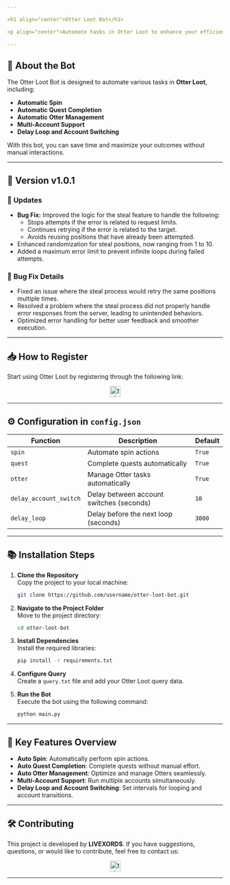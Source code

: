 ```yaml
---

<h1 align="center">Otter Loot Bot</h1>

<p align="center">Automate tasks in Otter Loot to enhance your efficiency and maximize your results!</p>

---
```


## 🚀 **About the Bot**

The Otter Loot Bot is designed to automate various tasks in **Otter Loot**, including:

- **Automatic Spin**
- **Automatic Quest Completion**
- **Automatic Otter Management**
- **Multi-Account Support**
- **Delay Loop and Account Switching**

With this bot, you can save time and maximize your outcomes without manual interactions.

---

## 🌟 **Version v1.0.1**

### 🔄 **Updates**
- **Bug Fix:** Improved the logic for the steal feature to handle the following:
  - Stops attempts if the error is related to request limits.
  - Continues retrying if the error is related to the target.
  - Avoids reusing positions that have already been attempted.
- Enhanced randomization for steal positions, now ranging from 1 to 10.
- Added a maximum error limit to prevent infinite loops during failed attempts.

### 🐛 **Bug Fix Details**
- Fixed an issue where the steal process would retry the same positions multiple times.
- Resolved a problem where the steal process did not properly handle error responses from the server, leading to unintended behaviors.
- Optimized error handling for better user feedback and smoother execution.

---

## 📥 **How to Register**

Start using Otter Loot by registering through the following link:

<div align="center">
  <a href="https://t.me/otterlootbot?start=ref_6777e44f0fcc137ad0987ea9" target="_blank">
    <img src="https://img.shields.io/static/v1?message=OtterLoot&logo=telegram&label=&color=2CA5E0&logoColor=white&labelColor=&style=for-the-badge" height="25" alt="telegram logo" />
  </a>
</div>

---

## ⚙️ **Configuration in `config.json`**

| **Function**           | **Description**                          | **Default** |
| ---------------------- | ---------------------------------------- | ----------- |
| `spin`                 | Automate spin actions                    | `True`      |
| `quest`                | Complete quests automatically            | `True`      |
| `otter`                | Manage Otter tasks automatically         | `True`      |
| `delay_account_switch` | Delay between account switches (seconds) | `10`        |
| `delay_loop`           | Delay before the next loop (seconds)     | `3000`      |

---

## 📚 **Installation Steps**

1. **Clone the Repository**  
   Copy the project to your local machine:

   ```bash
   git clone https://github.com/username/otter-loot-bot.git
   ```

2. **Navigate to the Project Folder**  
   Move to the project directory:

   ```bash
   cd otter-loot-bot
   ```

3. **Install Dependencies**  
   Install the required libraries:

   ```bash
   pip install -r requirements.txt
   ```

4. **Configure Query**  
   Create a `query.txt` file and add your Otter Loot query data.

5. **Run the Bot**  
   Execute the bot using the following command:

   ```bash
   python main.py
   ```

---

## 🚀 **Key Features Overview**

- **Auto Spin**: Automatically perform spin actions.
- **Auto Quest Completion**: Complete quests without manual effort.
- **Auto Otter Management**: Optimize and manage Otters seamlessly.
- **Multi-Account Support**: Run multiple accounts simultaneously.
- **Delay Loop and Account Switching**: Set intervals for looping and account transitions.

---

## 🛠️ **Contributing**

This project is developed by **LIVEXORDS**. If you have suggestions, questions, or would like to contribute, feel free to contact us:

<div align="center">
  <a href="https://t.me/livexordsscript" target="_blank">
    <img src="https://img.shields.io/static/v1?message=LIVEXORDS&logo=telegram&label=&color=2CA5E0&logoColor=white&labelColor=&style=for-the-badge" height="25" alt="telegram logo" />
  </a>
</div>

---
